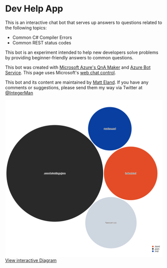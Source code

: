 # Dev Help App

This is an interactive chat bot that serves up answers to questions related to the following topics:

- Common C# Compiler Errors
- Common REST status codes

This bot is an experiment intended to help new developers solve problems by providing beginner-friendly answers to common questions.

This bot was created with [Microsoft Azure's QnA Maker](https://azure.microsoft.com/en-us/services/cognitive-services/qna-maker/) and [Azure Bot Service](https://azure.microsoft.com/en-us/services/bot-services/). This page uses Microsoft's [web chat control](https://github.com/Microsoft/BotFramework-WebChat).

This bot and its content are maintained by [Matt Eland](https://MattEland.dev). If you have any comments or suggestions, please send them my way via Twitter at [@IntegerMan](https://twitter.com/IntegerMan)

[![Visualization of the codebase](./diagram.svg)](https://octo-repo-visualization.vercel.app/?repo=integerman%2FDevHelpApp)
[View interactive Diagram](https://octo-repo-visualization.vercel.app/?repo=integerman%2FDevHelpApp)
